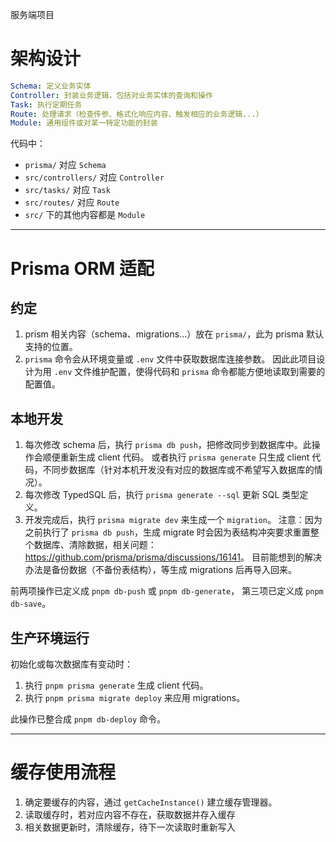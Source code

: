 服务端项目

# 架构设计

```yaml
Schema: 定义业务实体
Controller: 封装业务逻辑，包括对业务实体的查询和操作
Task: 执行定期任务
Route: 处理请求（检查传参、格式化响应内容、触发相应的业务逻辑...）
Module: 通用组件或对某一特定功能的封装
```

代码中：

- `prisma/` 对应 `Schema`
- `src/controllers/` 对应 `Controller`
- `src/tasks/` 对应 `Task`
- `src/routes/` 对应 `Route`
- `src/` 下的其他内容都是 `Module`

---

# Prisma ORM 适配

## 约定

1. prism 相关内容（schema、migrations...）放在 `prisma/`，此为 prisma 默认支持的位置。
2. `prisma` 命令会从环境变量或 `.env` 文件中获取数据库连接参数。
   因此此项目设计为用 `.env` 文件维护配置，使得代码和 `prisma` 命令都能方便地读取到需要的配置值。

## 本地开发

1. 每次修改 schema 后，执行 `prisma db push`，把修改同步到数据库中。此操作会顺便重新生成 client 代码。
   或者执行 `prisma generate` 只生成 client 代码，不同步数据库（针对本机开发没有对应的数据库或不希望写入数据库的情况）。
2. 每次修改 TypedSQL 后，执行 `prisma generate --sql` 更新 SQL 类型定义。
3. 开发完成后，执行 `prisma migrate dev` 来生成一个 `migration`。
   注意：因为之前执行了 `prisma db push`，生成 migrate 时会因为表结构冲突要求重置整个数据库、清除数据，相关问题：<https://github.com/prisma/prisma/discussions/16141>。
   目前能想到的解决办法是备份数据（不备份表结构），等生成 migrations 后再导入回来。

前两项操作已定义成 `pnpm db-push` 或 `pnpm db-generate`，
第三项已定义成 `pnpm db-save`。

## 生产环境运行

初始化或每次数据库有变动时：

1. 执行 `pnpm prisma generate` 生成 client 代码。
2. 执行 `pnpm prisma migrate deploy` 来应用 migrations。

此操作已整合成 `pnpm db-deploy` 命令。

---

# 缓存使用流程

1. 确定要缓存的内容，通过 `getCacheInstance()` 建立缓存管理器。
2. 读取缓存时，若对应内容不存在，获取数据并存入缓存
3. 相关数据更新时，清除缓存，待下一次读取时重新写入
